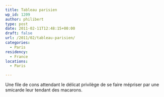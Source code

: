 ```yaml
---
title: Tableau parisien
wp_id: 1209
author: philibert
type: post
date: 2011-02-11T12:48:15+00:00
draft: false
url: /2011/02/tableau-parisien/
categories:
  - Paris
residency:
  - France
locations:
  - Paris

---
```

Une file de cons attendant le délicat privilège de se faire mépriser par une smicarde leur tendant des macarons.